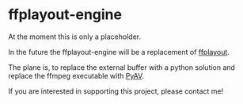 # ffplayout-engine

At the moment this is only a placeholder.

In the future the ffplayout-engine will be a replacement of [ffplayout](https://github.com/jb-alvarado/ffplayout).

The plane is, to replace the external buffer with a python solution and replace the ffmpeg executable with [PyAV](https://github.com/mikeboers/PyAV).

If you are interested in supporting this project, please contact me!
